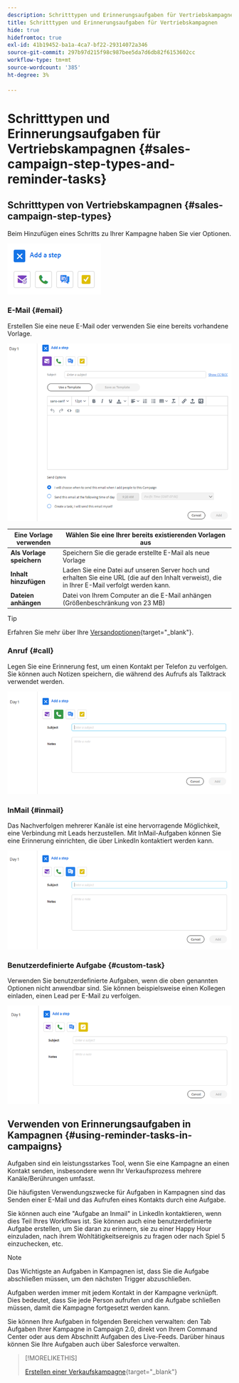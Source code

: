```yaml
---
description: Schritttypen und Erinnerungsaufgaben für Vertriebskampagnen - Marketo-Dokumente - Produktdokumentation
title: Schritttypen und Erinnerungsaufgaben für Vertriebskampagnen
hide: true
hidefromtoc: true
exl-id: 41b19452-ba1a-4ca7-bf22-29314072a346
source-git-commit: 297b97d215f98c987bee5da7d6db82f6153602cc
workflow-type: tm+mt
source-wordcount: '385'
ht-degree: 3%

---
```


# Schritttypen und Erinnerungsaufgaben für Vertriebskampagnen {#sales-campaign-step-types-and-reminder-tasks}

## Schritttypen von Vertriebskampagnen {#sales-campaign-step-types}

Beim Hinzufügen eines Schritts zu Ihrer Kampagne haben Sie vier Optionen.

![](assets/sales-campaign-step-types-and-reminder-tasks-1.png)

### E-Mail {#email}

Erstellen Sie eine neue E-Mail oder verwenden Sie eine bereits vorhandene Vorlage.

![](assets/sales-campaign-step-types-and-reminder-tasks-2.png)

| **Eine Vorlage verwenden** | Wählen Sie eine Ihrer bereits existierenden Vorlagen aus |
|---|---|
| **Als Vorlage speichern** | Speichern Sie die gerade erstellte E-Mail als neue Vorlage |
| **Inhalt hinzufügen** | Laden Sie eine Datei auf unseren Server hoch und erhalten Sie eine URL (die auf den Inhalt verweist), die in Ihrer E-Mail verfolgt werden kann. |
| **Dateien anhängen** | Datei von Ihrem Computer an die E-Mail anhängen (Größenbeschränkung von 23 MB) |

>[!TIP]
>
>Erfahren Sie mehr über Ihre [Versandoptionen](/help/marketo/product-docs/marketo-sales-insight/actions/campaigns/sales-campaign-send-options-for-email-steps.md){target=&quot;_blank&quot;}.

### Anruf {#call}

Legen Sie eine Erinnerung fest, um einen Kontakt per Telefon zu verfolgen. Sie können auch Notizen speichern, die während des Aufrufs als Talktrack verwendet werden.

![](assets/sales-campaign-step-types-and-reminder-tasks-3.png)

### InMail {#inmail}

Das Nachverfolgen mehrerer Kanäle ist eine hervorragende Möglichkeit, eine Verbindung mit Leads herzustellen. Mit InMail-Aufgaben können Sie eine Erinnerung einrichten, die über LinkedIn kontaktiert werden kann.

![](assets/sales-campaign-step-types-and-reminder-tasks-4.png)

### Benutzerdefinierte Aufgabe {#custom-task}

Verwenden Sie benutzerdefinierte Aufgaben, wenn die oben genannten Optionen nicht anwendbar sind. Sie können beispielsweise einen Kollegen einladen, einen Lead per E-Mail zu verfolgen.

![](assets/sales-campaign-step-types-and-reminder-tasks-5.png)

## Verwenden von Erinnerungsaufgaben in Kampagnen {#using-reminder-tasks-in-campaigns}

Aufgaben sind ein leistungsstarkes Tool, wenn Sie eine Kampagne an einen Kontakt senden, insbesondere wenn Ihr Verkaufsprozess mehrere Kanäle/Berührungen umfasst.

Die häufigsten Verwendungszwecke für Aufgaben in Kampagnen sind das Senden einer E-Mail und das Aufrufen eines Kontakts durch eine Aufgabe.

Sie können auch eine &quot;Aufgabe an Inmail&quot; in LinkedIn kontaktieren, wenn dies Teil Ihres Workflows ist. Sie können auch eine benutzerdefinierte Aufgabe erstellen, um Sie daran zu erinnern, sie zu einer Happy Hour einzuladen, nach ihrem Wohltätigkeitsereignis zu fragen oder nach Spiel 5 einzuchecken, etc.

>[!NOTE]
>
>Das Wichtigste an Aufgaben in Kampagnen ist, dass Sie die Aufgabe abschließen müssen, um den nächsten Trigger abzuschließen.

Aufgaben werden immer mit jedem Kontakt in der Kampagne verknüpft. Dies bedeutet, dass Sie jede Person aufrufen und die Aufgabe schließen müssen, damit die Kampagne fortgesetzt werden kann.

Sie können Ihre Aufgaben in folgenden Bereichen verwalten: den Tab Aufgaben Ihrer Kampagne in Campaign 2.0, direkt von Ihrem Command Center oder aus dem Abschnitt Aufgaben des Live-Feeds. Darüber hinaus können Sie Ihre Aufgaben auch über Salesforce verwalten.

>[!MORELIKETHIS]
>
>[Erstellen einer Verkaufskampagne](/help/marketo/product-docs/marketo-sales-insight/actions/campaigns/create-a-sales-campaign.md){target=&quot;_blank&quot;}
